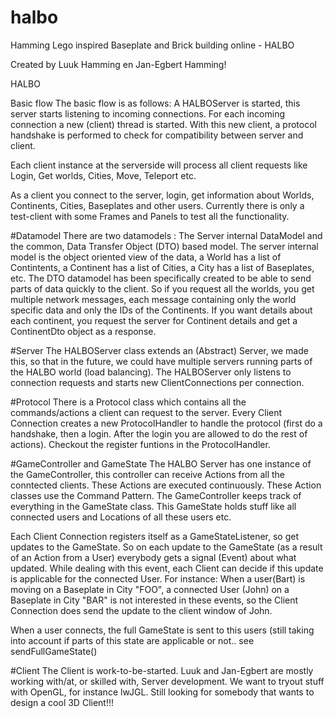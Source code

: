 # halbo
Hamming Lego inspired Baseplate and Brick building online - HALBO

Created by Luuk Hamming en Jan-Egbert Hamming!


HALBO 

Basic flow
The basic flow is as follows: A HALBOServer is started, this server starts listening to incoming connections. For each incoming connection a new (client) thread is started. With this new client, a protocol handshake is performed to check for compatibility between server and client.

Each client instance at the serverside will process all client requests like Login, Get worlds, Cities, Move, Teleport etc.  

As a client you connect to the server, login, get information about Worlds, Continents, Cities, Baseplates and other users. Currently there is only a test-client with some Frames and Panels to test all the functionality. 

#Datamodel
There are two datamodels : The Server internal DataModel and the common, Data Transfer Object (DTO) based model.
The server internal model is the object oriented view of the data, a World has a list of Contintents, a Continent has a list of Cities, a City has a list of Baseplates, etc. 
The DTO datamodel has been specifically created to be able to send parts of data quickly to the client. So if you request all the worlds, you get multiple network messages, each message containing only the world specific data and only the IDs of the Continents. If you want details about each continent, you request the server for Continent details and get a ContinentDto object as a response. 

#Server
The HALBOServer class extends an (Abstract) Server, we made this, so that in the future, we could have multiple servers running parts of the HALBO world (load balancing). The HALBOServer only listens to connection requests and starts new ClientConnections per connection. 

#Protocol
There is a Protocol class which contains all the commands/actions a client can request to the server. Every Client Connection creates a new ProtocolHandler to handle the protocol (first do a handshake, then a login. After the login you are allowed to do the rest of actions). Checkout the register funtions in the ProtocolHandler.

#GameController and GameState
The HALBO Server has one instance of the GameController, this controller can receive Actions from all the conntected clients. These Actions are executed continuously. These Action classes use the Command Pattern. 
The GameController keeps track of everything in the GameState class. This GameState holds stuff like all connected users and Locations of all these users etc. 

Each Client Connection registers itself as a GameStateListener, so get updates to the GameState. So on each update to the GameState (as a result of an Action from a User) everybody gets a signal (Event) about what updated. While dealing with this event, each Client can decide if this update is applicable for the connected User. For instance: When a user(Bart) is moving on a Baseplate in City "FOO", a connected User (John) on a Baseplate in City "BAR" is not interested in these events, so the Client Connection does send the update to the client window of John.

When a user connects, the full GameState is sent to this users (still taking into account if parts of this state are applicable or not.. see sendFullGameState()

#Client
The Client is work-to-be-started. Luuk and Jan-Egbert are mostly working with/at, or skilled with, Server development. We want to tryout stuff with OpenGL, for instance lwJGL. 
Still looking for somebody that wants to design a cool 3D Client!!! 

